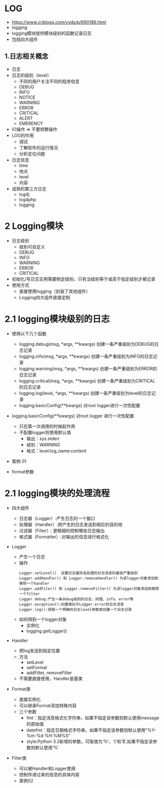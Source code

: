 # LOG
- https://www.cnblogs.com/yyds/p/690186.html
- logging 
- logging模块提供模块级别的函数记录日志
- 包括四大组件

## 1.日志相关概念
- 日志
- 日志的级别（level）
    - 不同的用户关注不同的程序信息
    - DEBUG
    - INFO
    - NOTICE
    - WARNING
    - ERROR
    - CRITICAL
    - ALERT
    - EMERENCY
- IO操作 => 不要频繁操作
- LOG的作用
    - 调试
    - 了解软件的运行情况
    - 分析定位问题
- 日志信息
    - time
    - 地点
    - level
    - 内容
- 成熟的第三方日志
    - log4j
    - log4php
    - logging
# 2 Logging模块
- 日志级别
    - 级别可自定义
    - DEBUG
    - INFO
    - WARNING
    - ERROR
    - CRITICAL
- 初始化/写日志实例需要制定级别，只有当级别等于或高于指定级别才被记录
- 使用方式
    - 直接使用logging（封装了其他组件）
    - Logging四大组件直接定制
    
# 2.1 logging模块级别的日志
- 使用以下几个函数
    - logging.debug(msg, *args, **kwargs) 创建一条严重级别为DEBUG的日志记录
    - logging.info(msg, *args, **kwargs) 创建一条严重级别为INFO的日志记录
    - logging.warning(msg, *args, **kwargs) 创建一条严重级别为ERROR的日志记录
    - logging.critical(msg, *args, **kwargs) 创建一条严重级别为CRITICAL的日志记录
    - logging.log(level, *args, **kwargs) 创建一条严重级别为level的日志记录
    - logging.basicConfig(**kwargs) 对root logger进行一次性配置
    
- logging.basicConfig(**kwargs) 对root logger 进行一次性配置
    - 只在第一次调用的时候起作用
    - 不配置logger则使用默认值
        - 输出：sys.stderr
        - 级别：WARNING
        - 格式：level:log_name:content
- 案例 01
- format参数

# 2.1 logging模块的处理流程
- 四大组件
    - 日志器（Logger）:产生日志的一个接口
    - 处理器（Handler）:把产生的日志发送到相应的目的地
    - 过滤器（Filter）：更精细的控制哪些日志输出
    - 格式器（Formatter）:对输出的信息进行格式化
- Logger
    - 产生一个日志
    - 操作
        ```
        Logger.setLevel()  设置日志器将会处理的日志消息的最低严重级别
        Logger.addHandler() 和 Logger.removeHandler() 为该logger对象添加和移除一个handler
        Logger.addFiler() 和 Logger.removeFilter() 为该logger对象添加和移除一个filter
        Logger.debug:产生一条debug级别的日志，同理，info、error等
        Logger.exception():创建类似于Logger.error的日志消息
        Logger.log():获取一个明确的日志level参数类创建一个日志记录
        ```
    - 如何得到一个logger对象
        - 实例化
        - logging.getLogger()
- Handler
    - 把log发送到指定位置
    - 方法
        - setLevel
        - setFormat
        - addFilter, removeFilter
    - 不需要直接使用，Handler是基类
        
- Format类
    - 直接实例化
    - 可以继承Format添加特殊内容
    - 三个参数
        - fmt：指定消息格式化字符串，如果不指定该参数则默认使用message的原始值
        - datefmt：指定日期格式字符串，如果不指定该参数则默认使用"%Y-%m-%d %H:%M%S"
        - style:Python 3.2新增的参数，可取值为‘%’，‘{’和‘$’,如果不指定该参数则默认使用‘%’
        
- Filter类
    - 可以被Handler和Logger使用
    - 控制传递过来的信息的具体内容
    - 案例02
 
 
        
        
    

    

    